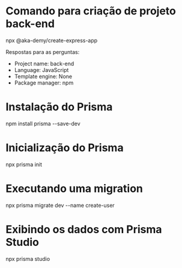 # Comando para criação de projeto back-end
npx @aka-demy/create-express-app

Respostas para as perguntas:
* Project name: back-end
* Language: JavaScript
* Template engine: None
* Package manager: npm

# Instalação do Prisma
npm install prisma --save-dev

# Inicialização do Prisma
npx prisma init

# Executando uma migration
npx prisma migrate dev --name create-user

# Exibindo os dados com Prisma Studio
npx prisma studio